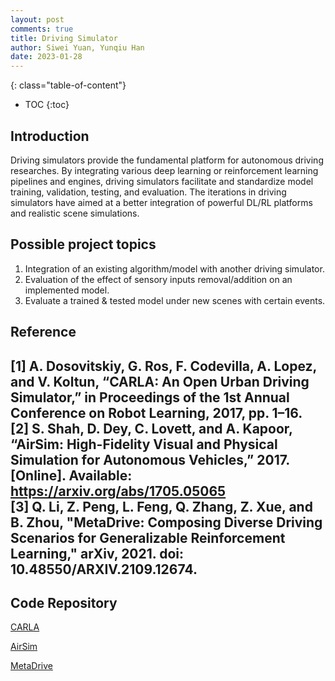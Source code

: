 ```yaml
---
layout: post
comments: true
title: Driving Simulator
author: Siwei Yuan, Yunqiu Han
date: 2023-01-28
---
```


<!--more-->
{: class="table-of-content"}
* TOC
{:toc}

## Introduction
Driving simulators provide the fundamental platform for autonomous driving researches. By integrating various deep learning or reinforcement learning pipelines and engines, driving simulators facilitate and standardize model training, validation, testing, and evaluation. The iterations in driving simulators have aimed at a better integration of powerful DL/RL platforms and realistic scene simulations.

## Possible project topics
1. Integration of an existing algorithm/model with another driving simulator.
2. Evaluation of the effect of sensory inputs removal/addition on an implemented model.
3. Evaluate a trained & tested model under new scenes with certain events.

<!-- Your survey starts here. You can refer to the [source code](https://github.com/lilianweng/lil-log/tree/master/_posts) of [lil's blogs](https://lilianweng.github.io/lil-log/) for article structure ideas or Markdown syntax. We've provided a [sample post](https://ucladeepvision.github.io/CS188-Projects-2022Winter/2017/06/21/an-overview-of-deep-learning.html) from Lilian Weng and you can find the source code [here](https://raw.githubusercontent.com/UCLAdeepvision/CS188-Projects-2022Winter/main/_posts/2017-06-21-an-overview-of-deep-learning.md) -->

<!-- ## Basic Syntax
### Image
Please create a folder with the name of your team id under /assets/images/, put all your images into the folder and reference the images in your main content.
You can add an image to your survey like this:
![YOLO]({{ '/assets/images/UCLAdeepvision/object_detection.png' | relative_url }})
{: style="width: 400px; max-width: 100%;"}
*Fig 1. YOLO: An object detection method in computer vision* [1].
Please cite the image if it is taken from other people's work. -->

<!-- 
### Table
Here is an example for creating tables, including alignment syntax.
|             | column 1    |  column 2     |
| :---        |    :----:   |          ---: |
| row1        | Text        | Text          |
| row2        | Text        | Text          | -->



<!-- ### Code Block
```
# This is a sample code block
import torch
print (torch.__version__)
``` -->


<!-- ### Formula
Please use latex to generate formulas, such as:
$$
\tilde{\mathbf{z}}^{(t)}_i = \frac{\alpha \tilde{\mathbf{z}}^{(t-1)}_i + (1-\alpha) \mathbf{z}_i}{1-\alpha^t}
$$
or you can write in-text formula $$y = wx + b$$.
### More Markdown Syntax
You can find more Markdown syntax at [this page](https://www.markdownguide.org/basic-syntax/). -->

## Reference

[1] A. Dosovitskiy, G. Ros, F. Codevilla, A. Lopez, and V. Koltun, “CARLA: An Open Urban Driving Simulator,” in Proceedings of the 1st Annual Conference on Robot Learning, 2017, pp. 1–16.  
[2] S. Shah, D. Dey, C. Lovett, and A. Kapoor, “AirSim: High-Fidelity Visual and Physical Simulation for Autonomous Vehicles,” 2017. [Online]. Available: https://arxiv.org/abs/1705.05065  
[3] Q. Li, Z. Peng, L. Feng, Q. Zhang, Z. Xue, and B. Zhou, "MetaDrive: Composing Diverse Driving Scenarios for Generalizable Reinforcement Learning," arXiv, 2021. doi: 10.48550/ARXIV.2109.12674.  
---



## Code Repository

[CARLA](https://github.com/carla-simulator/carla)

[AirSim](https://github.com/microsoft/AirSim)

[MetaDrive](https://github.com/metadriverse/metadrive)